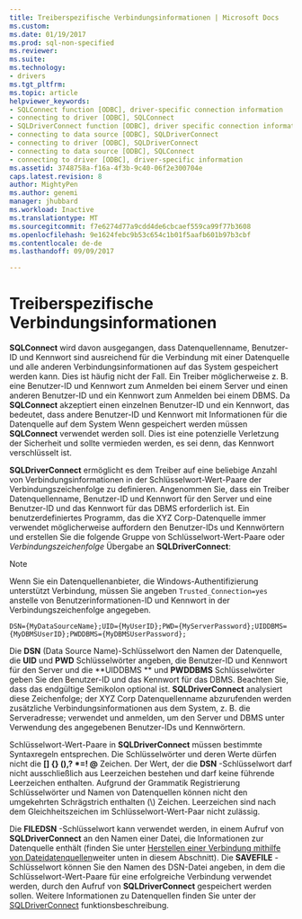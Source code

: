 ```yaml
---
title: Treiberspezifische Verbindungsinformationen | Microsoft Docs
ms.custom: 
ms.date: 01/19/2017
ms.prod: sql-non-specified
ms.reviewer: 
ms.suite: 
ms.technology:
- drivers
ms.tgt_pltfrm: 
ms.topic: article
helpviewer_keywords:
- SQLConnect function [ODBC], driver-specific connection information
- connecting to driver [ODBC], SQLConnect
- SQLDriverConnect function [ODBC], driver specific connection information
- connecting to data source [ODBC], SQLDriverConnect
- connecting to driver [ODBC], SQLDriverConnect
- connecting to data source [ODBC], SQLConnect
- connecting to driver [ODBC], driver-specific information
ms.assetid: 3748758a-f16a-4f3b-9c40-06f2e300704e
caps.latest.revision: 8
author: MightyPen
ms.author: genemi
manager: jhubbard
ms.workload: Inactive
ms.translationtype: MT
ms.sourcegitcommit: f7e6274d77a9cdd4de6cbcaef559ca99f77b3608
ms.openlocfilehash: 9e1624febc9b53c654c1b01f5aafb601b97b3cbf
ms.contentlocale: de-de
ms.lasthandoff: 09/09/2017

---
```

# <a name="driver-specific-connection-information"></a>Treiberspezifische Verbindungsinformationen
**SQLConnect** wird davon ausgegangen, dass Datenquellenname, Benutzer-ID und Kennwort sind ausreichend für die Verbindung mit einer Datenquelle und alle anderen Verbindungsinformationen auf das System gespeichert werden kann. Dies ist häufig nicht der Fall. Ein Treiber möglicherweise z. B. eine Benutzer-ID und Kennwort zum Anmelden bei einem Server und einen anderen Benutzer-ID und ein Kennwort zum Anmelden bei einem DBMS. Da **SQLConnect** akzeptiert einen einzelnen Benutzer-ID und ein Kennwort, das bedeutet, dass andere Benutzer-ID und Kennwort mit Informationen für die Datenquelle auf dem System Wenn gespeichert werden müssen **SQLConnect** verwendet werden soll. Dies ist eine potenzielle Verletzung der Sicherheit und sollte vermieden werden, es sei denn, das Kennwort verschlüsselt ist.  
  
 **SQLDriverConnect** ermöglicht es dem Treiber auf eine beliebige Anzahl von Verbindungsinformationen in der Schlüsselwort-Wert-Paare der Verbindungszeichenfolge zu definieren. Angenommen Sie, dass ein Treiber Datenquellenname, Benutzer-ID und Kennwort für den Server und eine Benutzer-ID und das Kennwort für das DBMS erforderlich ist. Ein benutzerdefiniertes Programm, das die XYZ Corp-Datenquelle immer verwendet möglicherweise auffordern den Benutzer-IDs und Kennwörtern und erstellen Sie die folgende Gruppe von Schlüsselwort-Wert-Paare oder *Verbindungszeichenfolge* Übergabe an **SQLDriverConnect**:  
  
> [!NOTE]  
>  Wenn Sie ein Datenquellenanbieter, die Windows-Authentifizierung unterstützt Verbindung, müssen Sie angeben `Trusted_Connection=yes` anstelle von Benutzerinformationen-ID und Kennwort in der Verbindungszeichenfolge angegeben.  
  
```  
DSN={MyDataSourceName};UID={MyUserID};PWD={MyServerPassword};UIDDBMS={MyDBMSUserID};PWDDBMS={MyDBMSUserPassword};  
```  
  
 Die **DSN** (Data Source Name)-Schlüsselwort den Namen der Datenquelle, die **UID** und **PWD** Schlüsselwörter angeben, die Benutzer-ID und Kennwort für den Server und die **UIDDBMS ** und **PWDDBMS** Schlüsselwörter geben Sie den Benutzer-ID und das Kennwort für das DBMS. Beachten Sie, dass das endgültige Semikolon optional ist. **SQLDriverConnect** analysiert diese Zeichenfolge; der XYZ Corp Datenquellenname abzurufenden werden zusätzliche Verbindungsinformationen aus dem System, z. B. die Serveradresse; verwendet und anmelden, um den Server und DBMS unter Verwendung des angegebenen Benutzer-IDs und Kennwörtern.  
  
 Schlüsselwort-Wert-Paare in **SQLDriverConnect** müssen bestimmte Syntaxregeln entsprechen. Die Schlüsselwörter und deren Werte dürfen nicht die **[] {} (),? \*=! @** Zeichen. Der Wert, der die **DSN** -Schlüsselwort darf nicht ausschließlich aus Leerzeichen bestehen und darf keine führende Leerzeichen enthalten. Aufgrund der Grammatik Registrierung Schlüsselwörter und Namen von Datenquellen können nicht den umgekehrten Schrägstrich enthalten (\\) Zeichen. Leerzeichen sind nach dem Gleichheitszeichen im Schlüsselwort-Wert-Paar nicht zulässig.  
  
 Die **FILEDSN** -Schlüsselwort kann verwendet werden, in einem Aufruf von **SQLDriverConnect** an den Namen einer Datei, die Informationen zur Datenquelle enthält (finden Sie unter [Herstellen einer Verbindung mithilfe von Dateidatenquellen](../../../odbc/reference/develop-app/connecting-using-file-data-sources.md)weiter unten in diesem Abschnitt). Die **SAVEFILE** -Schlüsselwort können Sie den Namen des DSN-Datei angeben, in dem die Schlüsselwort-Wert-Paare für eine erfolgreiche Verbindung verwendet werden, durch den Aufruf von **SQLDriverConnect** gespeichert werden sollen. Weitere Informationen zu Datenquellen finden Sie unter der [SQLDriverConnect](../../../odbc/reference/syntax/sqldriverconnect-function.md) funktionsbeschreibung.

